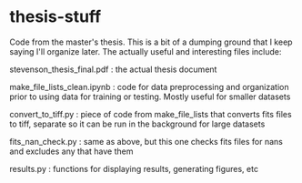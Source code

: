 # thesis-stuff
Code from the master's thesis. 
This is a bit of a dumping ground that I keep saying I'll organize later. The actually useful and interesting files include:

  stevenson_thesis_final.pdf : the actual thesis document
  
  make_file_lists_clean.ipynb : code for data preprocessing and organization prior to using data for training or testing. Mostly useful for smaller datasets
  
  convert_to_tiff.py : piece of code from make_file_lists that converts fits files to tiff, separate so it can be run in the background for large datasets
  
  fits_nan_check.py : same as above, but this one checks fits files for nans and excludes any that have them
  
  results.py : functions for displaying results, generating figures, etc
  
